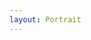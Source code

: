 ```yaml
---
layout: Portrait
---
```


<script type="text/javascript">
    $('#sidebar').load('/static/sidebar/Portrait_Geschichte_des_FEG.html', function() {
        ajaxload('Portrait', 'Geschichte_des_FEG/1');
    });
</script>
